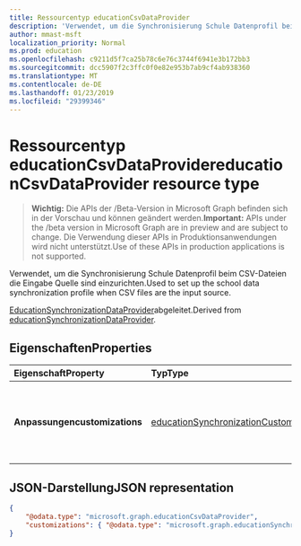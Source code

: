 ```yaml
---
title: Ressourcentyp educationCsvDataProvider
description: 'Verwendet, um die Synchronisierung Schule Datenprofil beim CSV-Dateien die Eingabe Quelle sind einzurichten.  '
author: mmast-msft
localization_priority: Normal
ms.prod: education
ms.openlocfilehash: c9211d5f7ca25b78c6e76c3744f6941e3b172bb3
ms.sourcegitcommit: dcc5907f2c3ffc0f0e82e953b7ab9cf4ab938360
ms.translationtype: MT
ms.contentlocale: de-DE
ms.lasthandoff: 01/23/2019
ms.locfileid: "29399346"
---
```

# <a name="educationcsvdataprovider-resource-type"></a><span data-ttu-id="f8aca-103">Ressourcentyp educationCsvDataProvider</span><span class="sxs-lookup"><span data-stu-id="f8aca-103">educationCsvDataProvider resource type</span></span>

> <span data-ttu-id="f8aca-104">**Wichtig:** Die APIs der /Beta-Version in Microsoft Graph befinden sich in der Vorschau und können geändert werden.</span><span class="sxs-lookup"><span data-stu-id="f8aca-104">**Important:** APIs under the /beta version in Microsoft Graph are in preview and are subject to change.</span></span> <span data-ttu-id="f8aca-105">Die Verwendung dieser APIs in Produktionsanwendungen wird nicht unterstützt.</span><span class="sxs-lookup"><span data-stu-id="f8aca-105">Use of these APIs in production applications is not supported.</span></span>

<span data-ttu-id="f8aca-106">Verwendet, um die Synchronisierung Schule Datenprofil beim CSV-Dateien die Eingabe Quelle sind einzurichten.</span><span class="sxs-lookup"><span data-stu-id="f8aca-106">Used to set up the school data synchronization profile when CSV files are the input source.</span></span>  

<span data-ttu-id="f8aca-107">[EducationSynchronizationDataProvider](educationsynchronizationdataprovider.md)abgeleitet.</span><span class="sxs-lookup"><span data-stu-id="f8aca-107">Derived from [educationSynchronizationDataProvider](educationsynchronizationdataprovider.md).</span></span>

## <a name="properties"></a><span data-ttu-id="f8aca-108">Eigenschaften</span><span class="sxs-lookup"><span data-stu-id="f8aca-108">Properties</span></span>

| <span data-ttu-id="f8aca-109">Eigenschaft</span><span class="sxs-lookup"><span data-stu-id="f8aca-109">Property</span></span> | <span data-ttu-id="f8aca-110">Typ</span><span class="sxs-lookup"><span data-stu-id="f8aca-110">Type</span></span> | <span data-ttu-id="f8aca-111">Beschreibung</span><span class="sxs-lookup"><span data-stu-id="f8aca-111">Description</span></span> |
|:-|:-|:-|
| <span data-ttu-id="f8aca-112">**Anpassungen**</span><span class="sxs-lookup"><span data-stu-id="f8aca-112">**customizations**</span></span> | [<span data-ttu-id="f8aca-113">educationSynchronizationCustomizations</span><span class="sxs-lookup"><span data-stu-id="f8aca-113">educationSynchronizationCustomizations</span></span>](educationsynchronizationcustomizations.md) | <span data-ttu-id="f8aca-114">Optional Anpassungen Synchronisierung Profil angewendet werden soll.</span><span class="sxs-lookup"><span data-stu-id="f8aca-114">Optional customizations to be applied to the synchronization profile.</span></span>|

## <a name="json-representation"></a><span data-ttu-id="f8aca-115">JSON-Darstellung</span><span class="sxs-lookup"><span data-stu-id="f8aca-115">JSON representation</span></span>

<!-- {
  "blockType": "resource",
  "optionalProperties": [

  ],
  "@odata.type": "microsoft.graph.educationCsvDataProvider"
}-->

```json
{
    "@odata.type": "microsoft.graph.educationCsvDataProvider",
    "customizations": { "@odata.type": "microsoft.graph.educationSynchronizationCustomizations" }
}
```
